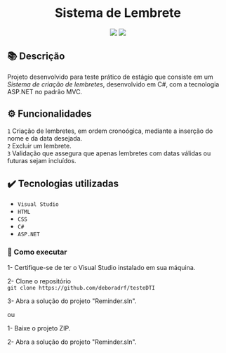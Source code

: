 <h1 align="center">Sistema de Lembrete</h1>
<p align="center">
  <img src="https://img.shields.io/badge/STATUS-CONCLUIDO-green?style=plastic">
  <img src="https://img.shields.io/github/stars/deboradrf?style=social">
</p>

## 📚 Descrição
Projeto desenvolvido para teste prático de estágio que consiste em um *Sistema de criação de lembretes*, desenvolvido em C#, com a tecnologia ASP.NET no padrão MVC.

## ⚙️ Funcionalidades
``1`` Criação de lembretes, em ordem cronoógica, mediante a inserção do nome e da data desejada. <br>
``2`` Excluir um lembrete. <br>
``3`` Validação que assegura que apenas lembretes com datas válidas ou futuras sejam incluídos.

## ✔️ Tecnologias utilizadas
- ``Visual Studio``
- ``HTML``
- ``CSS``
- ``C#``
- ``ASP.NET``

### 📁 Como executar
1- Certifique-se de ter o Visual Studio instalado em sua máquina.

2- Clone o repositório <br>
`git clone https://github.com/deboradrf/testeDTI`

3- Abra a solução do projeto "Reminder.sln".

ou

1- Baixe o projeto ZIP.

2- Abra a solução do projeto "Reminder.sln".
